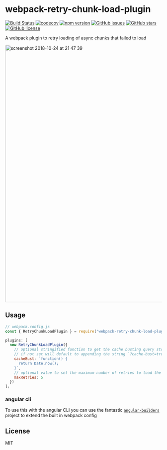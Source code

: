 # webpack-retry-chunk-load-plugin

[![Build Status](https://travis-ci.org/mattlewis92/webpack-retry-chunk-load-plugin.svg?branch=master)](https://travis-ci.org/mattlewis92/webpack-retry-chunk-load-plugin)
[![codecov](https://codecov.io/gh/mattlewis92/webpack-retry-chunk-load-plugin/branch/master/graph/badge.svg)](https://codecov.io/gh/mattlewis92/webpack-retry-chunk-load-plugin)
[![npm version](https://badge.fury.io/js/webpack-retry-chunk-load-plugin.svg)](http://badge.fury.io/js/webpack-retry-chunk-load-plugin)
[![GitHub issues](https://img.shields.io/github/issues/mattlewis92/webpack-retry-chunk-load-plugin.svg)](https://github.com/mattlewis92/webpack-retry-chunk-load-plugin/issues)
[![GitHub stars](https://img.shields.io/github/stars/mattlewis92/webpack-retry-chunk-load-plugin.svg)](https://github.com/mattlewis92/webpack-retry-chunk-load-plugin/stargazers)
[![GitHub license](https://img.shields.io/badge/license-MIT-blue.svg)](https://raw.githubusercontent.com/mattlewis92/webpack-retry-chunk-load-plugin/master/LICENSE)

A webpack plugin to retry loading of async chunks that failed to load

<img width="827" alt="screenshot 2018-10-24 at 21 47 39" src="https://user-images.githubusercontent.com/6425649/47435175-9c4c0100-d7d6-11e8-8519-6f46088e649f.png">

## Usage

```javascript
// webpack.config.js
const { RetryChunkLoadPlugin } = require('webpack-retry-chunk-load-plugin');

plugins: [
  new RetryChunkLoadPlugin({
    // optional stringified function to get the cache busting query string appended to the script src
    // if not set will default to appending the string `?cache-bust=true`
    cacheBust: `function() {
      return Date.now();
    }`,
    // optional value to set the maximum number of retries to load the chunk. Default is 1
    maxRetries: 5
  })
];
```

### angular cli

To use this with the angular CLI you can use the fantastic [`angular-builders`](https://github.com/meltedspark/angular-builders) project to extend the built in webpack config

## License

MIT
